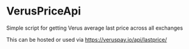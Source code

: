 # VerusPriceApi
Simple script for getting Verus average last price across all exchanges

This can be hosted or used via https://veruspay.io/api/lastprice/

